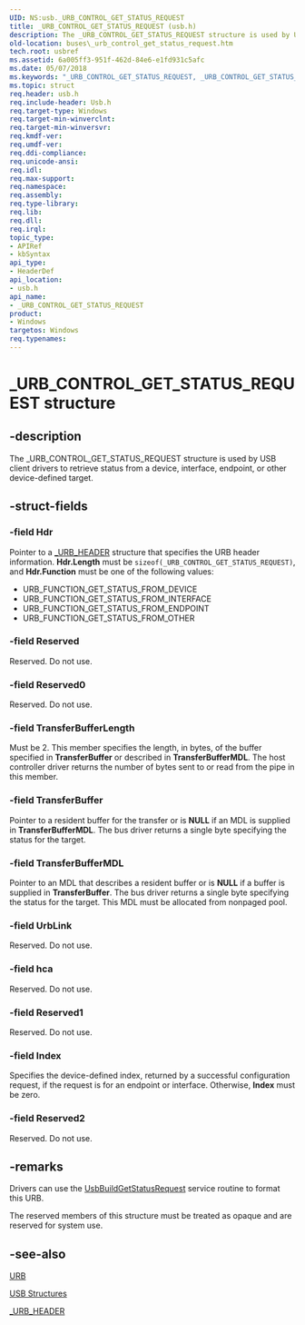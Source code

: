 ```yaml
---
UID: NS:usb._URB_CONTROL_GET_STATUS_REQUEST
title: _URB_CONTROL_GET_STATUS_REQUEST (usb.h)
description: The _URB_CONTROL_GET_STATUS_REQUEST structure is used by USB client drivers to retrieve status from a device, interface, endpoint, or other device-defined target.
old-location: buses\_urb_control_get_status_request.htm
tech.root: usbref
ms.assetid: 6a005ff3-951f-462d-84e6-e1fd931c5afc
ms.date: 05/07/2018
ms.keywords: "_URB_CONTROL_GET_STATUS_REQUEST, _URB_CONTROL_GET_STATUS_REQUEST structure [Buses], buses._urb_control_get_status_request, usb/_URB_CONTROL_GET_STATUS_REQUEST, usbstrct_b91864c5-b19a-492d-a5dc-1fabdf4c37f9.xml"
ms.topic: struct
req.header: usb.h
req.include-header: Usb.h
req.target-type: Windows
req.target-min-winverclnt: 
req.target-min-winversvr: 
req.kmdf-ver: 
req.umdf-ver: 
req.ddi-compliance: 
req.unicode-ansi: 
req.idl: 
req.max-support: 
req.namespace: 
req.assembly: 
req.type-library: 
req.lib: 
req.dll: 
req.irql: 
topic_type:
- APIRef
- kbSyntax
api_type:
- HeaderDef
api_location:
- usb.h
api_name:
- _URB_CONTROL_GET_STATUS_REQUEST
product:
- Windows
targetos: Windows
req.typenames: 
---
```


# _URB_CONTROL_GET_STATUS_REQUEST structure


## -description


The _URB_CONTROL_GET_STATUS_REQUEST structure is used by USB client drivers to retrieve status from a device, interface, endpoint, or other device-defined target.


## -struct-fields




### -field Hdr

Pointer to a <a href="https://docs.microsoft.com/windows-hardware/drivers/ddi/content/usb/ns-usb-_urb_header">_URB_HEADER</a> structure that specifies the URB header information. <b>Hdr.Length</b> must be <code>sizeof(_URB_CONTROL_GET_STATUS_REQUEST)</code>, and <b>Hdr.Function</b> must be one of the following values:

* URB_FUNCTION_GET_STATUS_FROM_DEVICE
* URB_FUNCTION_GET_STATUS_FROM_INTERFACE
* URB_FUNCTION_GET_STATUS_FROM_ENDPOINT
* URB_FUNCTION_GET_STATUS_FROM_OTHER


### -field Reserved

Reserved. Do not use.


### -field Reserved0

Reserved. Do not use.


### -field TransferBufferLength

Must be 2. This member specifies the length, in bytes, of the buffer specified in <b>TransferBuffer</b> or described in <b>TransferBufferMDL</b>. The host controller driver returns the number of bytes sent to or read from the pipe in this member.


### -field TransferBuffer

Pointer to a resident buffer for the transfer or is <b>NULL</b> if an MDL is supplied in <b>TransferBufferMDL</b>. The bus driver returns a single byte specifying the status for the target.  


### -field TransferBufferMDL

Pointer to an MDL that describes a resident buffer or is <b>NULL</b> if a buffer is supplied in <b>TransferBuffer</b>. The bus driver returns a single byte specifying the status for the target. This MDL must be allocated from nonpaged pool.


### -field UrbLink

Reserved. Do not use.


### -field hca

Reserved. Do not use.


### -field Reserved1

Reserved. Do not use.


### -field Index

Specifies the device-defined index, returned by a successful configuration request, if the request is for an endpoint or interface. Otherwise, <b>Index</b> must be zero.


### -field Reserved2

Reserved. Do not use.


## -remarks



Drivers can use the <a href="https://docs.microsoft.com/windows-hardware/drivers/ddi/content/usbdlib/nf-usbdlib-usbbuildgetstatusrequest">UsbBuildGetStatusRequest</a> service routine to format this URB.

The reserved members of this structure must be treated as opaque and are reserved for system use.




## -see-also




<a href="https://docs.microsoft.com/windows-hardware/drivers/ddi/content/usb/ns-usb-_urb">URB</a>



<a href="https://docs.microsoft.com/windows-hardware/drivers/ddi/content/index">USB Structures</a>



<a href="https://docs.microsoft.com/windows-hardware/drivers/ddi/content/usb/ns-usb-_urb_header">_URB_HEADER</a>
 

 

